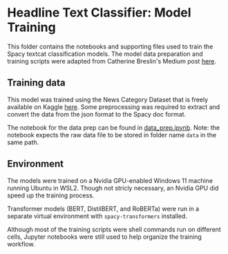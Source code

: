 # Headline Text Classifier: Model Training

This folder contains the notebooks and supporting files used to train the Spacy textcat classification models. The model data preparation and training scripts were adapted from Catherine Breslin's Medium post [here](https://catherinebreslin.medium.com/text-classification-with-spacy-3-0-d945e2e8fc44).

## Training data
This model was trained using the News Category Dataset that is freely available on Kaggle [here](https://www.kaggle.com/datasets/rmisra/news-category-dataset). Some preprocessing was required to extract and convert the data from the json format to the Spacy doc format.

The notebook for the data prep can be found in [data_prep.ipynb](data_prep.ipynb). Note: the notebook expects the raw data file to be stored in folder name `data` in the same path.

## Environment
The models were trained on a Nvidia GPU-enabled Windows 11 machine running Ubuntu in WSL2. Though not stricly necessary, an Nvidia GPU did speed up the training process.

Transformer models (BERT, DistilBERT, and RoBERTa) were run in a separate virtual environment with `spacy-transformers` installed.

Although most of the training scripts were shell commands run on different cells, Jupyter notebooks were still used to help organize the training workflow.
